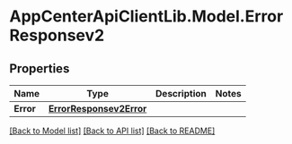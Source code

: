 # AppCenterApiClientLib.Model.ErrorResponsev2
## Properties

Name | Type | Description | Notes
------------ | ------------- | ------------- | -------------
**Error** | [**ErrorResponsev2Error**](ErrorResponsev2Error.md) |  | 

[[Back to Model list]](../README.md#documentation-for-models) [[Back to API list]](../README.md#documentation-for-api-endpoints) [[Back to README]](../README.md)

